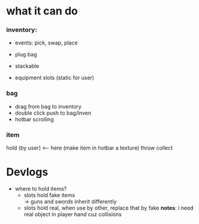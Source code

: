 # what it can do
### inventory: 
- events: pick, swap, place

- plug bag   
- stackable
- equipment slots (static for user)
 

### bag 
- drag from bag to inventory  
- double click push to bag/inven  
- hotbar scrolling

### item
hold (by user) <-- here (make item in hotbar a texture)
throw 
collect 

# Devlogs 
- where to hold items? 
	- slots hold fake items  
-> guns and swords inherit differently
	- slots hold real, when use by other, replace that by fake 
**notes**: i need real object in player hand cuz collisions
